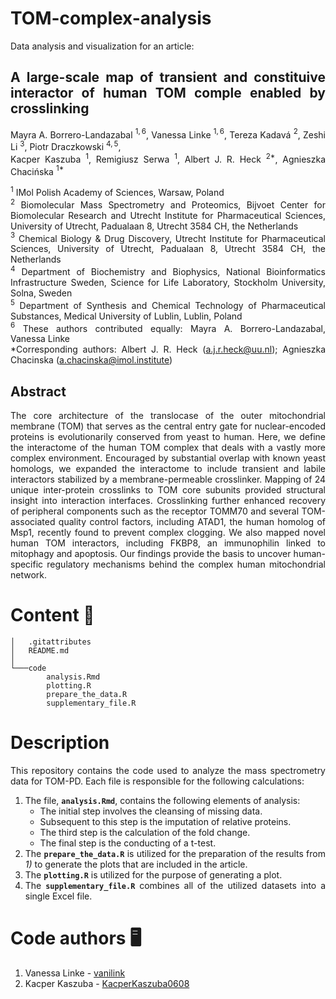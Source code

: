 <div align='justify'>

# TOM-complex-analysis
Data analysis and visualization for an article:

## A large-scale map of transient and constituive interactor of human TOM comple enabled by crosslinking

Mayra A. Borrero-Landazabal $^{1,6}$, Vanessa Linke $^{1,6}$, Tereza Kadavá $^{2}$, Zeshi Li $^{3}$, Piotr Draczkowski $^{4,5}$, <br>
Kacper Kaszuba $^{1}$, Remigiusz Serwa $^{1}$, Albert J. R. Heck $^{2*}$, Agnieszka Chacińska $^{1*}$

$^1$ IMol Polish Academy of Sciences, Warsaw, Poland <br>
$^2$ Biomolecular Mass Spectrometry and Proteomics, Bijvoet Center for Biomolecular 
Research and Utrecht Institute for Pharmaceutical Sciences, University of Utrecht, 
Padualaan 8, Utrecht 3584 CH, the Netherlands <br>
$^3$ Chemical Biology & Drug Discovery, Utrecht Institute for Pharmaceutical Sciences,
 University of Utrecht, Padualaan 8, Utrecht 3584 CH, the Netherlands <br>
$^4$ Department of Biochemistry and Biophysics, National Bioinformatics Infrastructure 
Sweden, Science for Life Laboratory, Stockholm University, Solna, Sweden <br>
$^5$ Department of Synthesis and Chemical Technology of Pharmaceutical Substances, 
Medical University of Lublin, Lublin, Poland <br>
$^6$ These authors contributed equally: Mayra A. Borrero-Landazabal, Vanessa Linke <br>
*Corresponding authors: Albert J. R. Heck (a.j.r.heck@uu.nl); Agnieszka Chacinska (a.chacinska@imol.institute)

## Abstract

The core architecture of the translocase of the outer mitochondrial membrane (TOM) that
serves as the central entry gate for nuclear-encoded proteins is evolutionarily conserved from
yeast to human. Here, we define the interactome of the human TOM complex that deals with a
vastly more complex environment. Encouraged by substantial overlap with known yeast
homologs, we expanded the interactome to include transient and labile interactors stabilized by 
a&nbsp;membrane-permeable crosslinker. Mapping of 24 unique inter-protein crosslinks to TOM core
subunits provided structural insight into interaction interfaces. Crosslinking further enhanced
recovery of peripheral components such as the receptor TOMM70 and several TOM-associated
quality control factors, including ATAD1, the human homolog of Msp1, recently found to prevent
complex clogging. We also mapped novel human TOM interactors, including FKBP8, an
immunophilin linked to mitophagy and apoptosis. Our findings provide the basis to uncover
human-specific regulatory mechanisms behind the complex human mitochondrial network.

# Content 📁

```
│   .gitattributes
│   README.md
│
└───code
        analysis.Rmd
        plotting.R
        prepare_the_data.R
        supplementary_file.R
```

# Description

This repository contains the code used to analyze the mass spectrometry data for TOM-PD. Each file is responsible for the following calculations:
1) The file, **`analysis.Rmd`**, contains the following elements of analysis:
    - The initial step involves the cleansing of missing data.
    - Subsequent to this step is the imputation of relative proteins.
    - The third step is the calculation of the fold change.
    - The final step is the conducting of a t-test.
2) The **`prepare_the_data.R`** is utilized for the preparation of the results from *1)* to generate the plots that are included in the article.
3) The **`plotting.R`** is utilized for the purpose of generating a plot.
4) The **`supplementary_file.R`** combines all of the utilized datasets into a single Excel file.

# Code authors 🖥️

1. Vanessa Linke - [vanilink](https://github.com/vanilink)
2. Kacper Kaszuba - [KacperKaszuba0608](https://github.com/KacperKaszuba0608)

</div>
